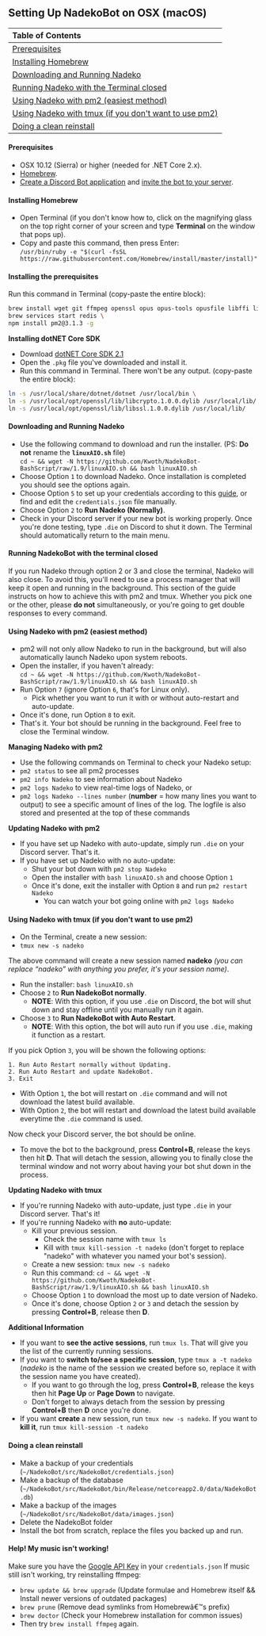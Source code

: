 ## Setting Up NadekoBot on OSX (macOS)

| Table of Contents                                       |
| :------------------------------------------------------ |
| [Prerequisites]                                         |
| [Installing Homebrew]                                   |
| [Downloading and Running Nadeko]                        |
| [Running Nadeko with the Terminal closed]      |
| [Using Nadeko with pm2 (easiest method)]                |
| [Using Nadeko with tmux (if you don't want to use pm2)] |
| [Doing a clean reinstall]                               |

#### Prerequisites

- OSX 10.12 (Sierra) or higher (needed for .NET Core 2.x).
- [Homebrew](http://brew.sh/). 
- [Create a Discord Bot application](/jsons-explained/#creating-discord-bot-application) and [invite the bot to your server](/jsons-explained/#inviting-your-bot-to-your-server).  
  
#### Installing Homebrew

- Open Terminal (if you don't know how to, click on the magnifying glass on the top right corner of your screen and type **Terminal** on the window that pops up).  
- Copy and paste this command, then press Enter:  
`/usr/bin/ruby -e "$(curl -fsSL https://raw.githubusercontent.com/Homebrew/install/master/install)"`


#### Installing the prerequisites

Run this command in Terminal (copy-paste the entire block):  

``` bash
brew install wget git ffmpeg openssl opus opus-tools opusfile libffi libsodium tmux python youtube-dl redis npm \
brew services start redis \
npm install pm2@3.1.3 -g 
```

**Installing dotNET Core SDK**

- Download [dotNET Core SDK 2.1](https://dotnet.microsoft.com/download/thank-you/dotnet-sdk-2.1.801-macos-x64-installer)
- Open the `.pkg` file you've downloaded and install it.
- Run this command in Terminal. There won't be any output. (copy-paste the entire block):
``` bash
ln -s /usr/local/share/dotnet/dotnet /usr/local/bin \
ln -s /usr/local/opt/openssl/lib/libcrypto.1.0.0.dylib /usr/local/lib/ \
ln -s /usr/local/opt/openssl/lib/libssl.1.0.0.dylib /usr/local/lib/
```


#### Downloading and Running Nadeko

- Use the following command to download and run the installer. (PS: **Do not** rename the **`linuxAIO.sh`** file)  
`cd ~ && wget -N https://github.com/Kwoth/NadekoBot-BashScript/raw/1.9/linuxAIO.sh && bash linuxAIO.sh`  
- Choose Option `1` to download Nadeko. Once installation is completed you should see the options again.  
- Choose Option `5` to set up your credentials according to this [guide](/jsons-explained/#setting-up-credentialsjson-file), or find and edit the `credentials.json` file manually.  
- Choose Option `2` to **Run Nadeko (Normally)**.  
- Check in your Discord server if your new bot is working properly. Once you're done testing, type `.die` on Discord to shut it down. The Terminal should automatically return to the main menu.


#### Running NadekoBot with the terminal closed

If you run Nadeko through option 2 or 3 and close the terminal, Nadeko will also close. To avoid this, you'll need to use a process manager that will keep it open and running in the background. This section of the guide instructs on how to achieve this with pm2 and tmux. Whether you pick one or the other, please **do not** simultaneously, or you're going to get double responses to every command.


#### Using Nadeko with pm2 (easiest method)

- pm2 will not only allow Nadeko to run in the background, but will also automatically launch Nadeko upon system reboots.
- Open the installer, if you haven't already:  
`cd ~ && wget -N https://github.com/Kwoth/NadekoBot-BashScript/raw/1.9/linuxAIO.sh && bash linuxAIO.sh`  
- Run Option `7` (ignore Option `6`, that's for Linux only).  
  - Pick whether you want to run it with or without auto-restart and auto-update.
- Once it's done, run Option `8` to exit.  
- That's it. Your bot should be running in the background. Feel free to close the Terminal window.  
  
**Managing Nadeko with pm2**  
  
- Use the following commands on Terminal to check your Nadeko setup:  
- `pm2 status` to see all pm2 processes  
- `pm2 info Nadeko` to see information about Nadeko  
- `pm2 logs Nadeko` to view real-time logs of Nadeko, or  
- `pm2 logs Nadeko --lines number` (**number** = how many lines you want to output) to see a specific amount of lines of the log. The logfile is also stored and presented at the top of these commands  
  
**Updating Nadeko with pm2**  
  
- If you have set up Nadeko with auto-update, simply run `.die` on your Discord server. That's it.  
- If you have set up Nadeko with no auto-update:  
  - Shut your bot down with `pm2 stop Nadeko`  
  - Open the installer with `bash linuxAIO.sh` and choose Option `1`  
  - Once it's done, exit the installer with Option `8` and run `pm2 restart Nadeko`  
    - You can watch your bot going online with `pm2 logs Nadeko`  
  

#### Using Nadeko with tmux (if you don't want to use pm2)

- On the Terminal, create a new session:  
- `tmux new -s nadeko`

The above command will create a new session named **nadeko** *(you can replace “nadeko” with anything you prefer, it's your session name)*.  

- Run the installer: `bash linuxAIO.sh`  
- Choose `2` to **Run NadekoBot normally**.  
    - **NOTE**: With this option, if you use `.die` on Discord, the bot will shut down and stay offline until you manually run it again.  
- Choose `3` to **Run NadekoBot with Auto Restart**.  
    - **NOTE**: With this option, the bot will auto run if you use `.die`, making it function as a restart.  

If you pick Option `3`, you will be shown the following options:  

```
1. Run Auto Restart normally without Updating.
2. Run Auto Restart and update NadekoBot.
3. Exit
```

- With Option `1`, the bot will restart on `.die` command and will not download the latest build available.  
- With Option `2`, the bot will restart and download the latest build available everytime the `.die` command is used.  

Now check your Discord server, the bot should be online.  

- To move the bot to the background, press **Control+B**, release the keys then hit **D**. That will detach the session, allowing you to finally close the terminal window and not worry about having your bot shut down in the process.  

**Updating Nadeko with tmux**  

- If you're running Nadeko with auto-update, just type `.die` in your Discord server. That's it!  
- If you're running Nadeko with **no** auto-update:  
    - Kill your previous session.  
        - Check the session name with `tmux ls`  
        - Kill with `tmux kill-session -t nadeko` (don't forget to replace "nadeko" with whatever you named your bot's session).  
    - Create a new session: `tmux new -s nadeko`  
    - Run this command: `cd ~ && wget -N https://github.com/Kwoth/NadekoBot-BashScript/raw/1.9/linuxAIO.sh && bash linuxAIO.sh`  
    - Choose Option `1` to download the most up to date version of Nadeko.  
    - Once it's done, choose Option `2` or `3` and detach the session by pressing **Control+B**, release then **D**.  

**Additional Information**  

- If you want to **see the active sessions**, run `tmux ls`. That will give you the list of the currently running sessions.  
- If you want to **switch to/see a specific session**, type `tmux a -t nadeko` (*nadeko* is the name of the session we created before so, replace it with the session name you have created).  
    - If you want to go through the log, press **Control+B**, release the keys then hit **Page Up** or **Page Down** to navigate.  
    - Don't forget to always detach from the session by pressing **Control+B** then **D** once you're done.  
- If you want **create** a new session, run `tmux new -s nadeko`. If you want to **kill it**, run `tmux kill-session -t nadeko`  
  

#### Doing a clean reinstall

- Make a backup of your credentials (`~/NadekoBot/src/NadekoBot/credentials.json`)
- Make a backup of the database (`~/NadekoBot/src/NadekoBot/bin/Release/netcoreapp2.0/data/NadekoBot.db`)
- Make a backup of the images (`~/NadekoBot/src/NadekoBot/data/images.json`)
- Delete the NadekoBot folder
- Install the bot from scratch, replace the files you backed up and run.

#### Help! My music isn't working!

Make sure you have the [Google API Key](/jsons-explained/#setting-up-your-api-keys) in your `credentials.json`
If music still isn't working, try reinstalling ffmpeg:

- `brew update && brew upgrade` (Update formulae and Homebrew itself && Install newer versions of outdated packages)
- `brew prune` (Remove dead symlinks from Homebrewâ€™s prefix)
- `brew doctor` (Check your Homebrew installation for common issues)
- Then try `brew install ffmpeg` again.
 

[Prerequisites]: #prerequisites
[Installing Homebrew]: #installing-homebrew
[Downloading and Running Nadeko]: #downloading-and-running-nadeko
[Running Nadeko with the Terminal closed]: #running-nadekobot-with-the-terminal-closed
[Using Nadeko with pm2 (easiest method)]: #using-nadeko-with-pm2-easiest-method
[Using Nadeko with tmux (if you don't want to use pm2)]: #using-nadeko-with-tmux-if-you-dont-want-to-use-pm2
[Doing a clean reinstall]: #doing-a-clean-reinstall